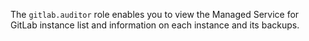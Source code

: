 The `gitlab.auditor` role enables you to view the Managed Service for GitLab instance list and information on each instance and its backups.